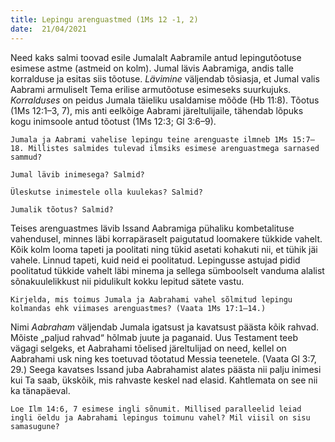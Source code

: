```yaml
---
title: Lepingu arenguastmed (1Ms 12 -1, 2)  
date:  21/04/2021  
---
```


Need kaks salmi toovad esile Jumalalt Aabramile antud lepingutõotuse esimese astme (astmeid on kolm). Jumal lävis Aabramiga, andis talle korralduse ja esitas siis tõotuse. _Lävimine_ väljendab tõsiasja, et Jumal valis Aabrami armuliselt Tema erilise armutõotuse esimeseks suurkujuks. _Korralduses_ on peidus Jumala täieliku usaldamise mõõde (Hb 11:8). Tõotus (1Ms 12:1–3, 7), mis anti eelkõige Aabrami järeltulijaile, tähendab lõpuks kogu inimsoole antud tõotust (1Ms 12:3; Gl 3:6–9).

`Jumala ja Aabrami vahelise lepingu teine arenguaste ilmneb 1Ms 15:7–18. Millistes salmides tulevad ilmsiks esimese arenguastmega sarnased sammud?`

`Jumal lävib inimesega? Salmid?`

`Üleskutse inimestele olla kuulekas? Salmid?`

`Jumalik tõotus? Salmid?`

Teises arenguastmes lävib Issand Aabramiga pühaliku kombetalituse vahendusel, minnes läbi korrapäraselt paigutatud loomakere tükkide vahelt. Kõik kolm looma tapeti ja poolitati ning tükid asetati kohakuti nii, et tühik jäi vahele. Linnud tapeti, kuid neid ei poolitatud. Lepingusse astujad pidid poolitatud tükkide vahelt läbi minema ja sellega sümboolselt vanduma alalist sõnakuulelikkust nii pidulikult kokku lepitud sätete vastu.

`Kirjelda, mis toimus Jumala ja Aabrahami vahel sõlmitud lepingu kolmandas ehk viimases arenguastmes? (Vaata 1Ms 17:1–14.)`

Nimi _Aabraham_ väljendab Jumala igatsust ja kavatsust päästa kõik rahvad. Mõiste „paljud rahvad“ hõlmab juute ja paganaid. Uus Testament teeb vägagi selgeks, et Aabrahami tõelised järeltulijad on need, kellel on Aabrahami usk ning kes toetuvad tõotatud Messia teenetele. (Vaata Gl 3:7, 29.) Seega kavatses Issand juba Aabrahamist alates päästa nii palju inimesi kui Ta saab, ükskõik, mis rahvaste keskel nad elasid. Kahtlemata on see nii ka tänapäeval.

`Loe Ilm 14:6, 7 esimese ingli sõnumit. Millised paralleelid leiad ingli öeldu ja Aabrahami lepingus toimunu vahel? Mil viisil on sisu samasugune?`
